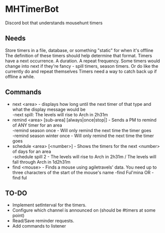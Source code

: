 # MHTimerBot
Discord bot that understands mousehunt timers

## Needs
Store timers in a file, database, or something "static" for when it's offline
The definition of these timers should help determine that format.
Timers have a next occurrence. A duration. A repeat frequency. Some timers would change into next if they're fancy - spill timers, season timers. Or do like the currently do and repeat themselves
Timers need a way to catch back up if offline a while.

## Commands

* next \<area\> - displays how long until the next timer of that type and what the display message would be  
  -next spill: The levels will rise to Arch in 2h31m  
* remind \<area\> [sub-area] [always|once|stop|<num>] - Sends a PM to remind of ANY timer for an area  
  -remind season once - Will only remind the next time the timer goes  
  -remind season winter once - Will only remind the next time the timer goes  
* schedule \<area\> [\<number\>] - Shows the timers for the next \<number\> of days for an area  
  -schedule spill 2 - The levels will rise to Arch in 2h31m / The levels will fall through Arch in 1d2h31m
* find \<mouse\> - Finds a mouse using agiletravels' data. You need up to three characters of the start of the mouse's name
  -find Ful'mina OR -find ful

## TO-DO

* Implement setInterval for the timers.  
* Configure which channel is announced on (should be #timers at some point)  
* Read/Save reminder requests.  
* Add commands to listener
